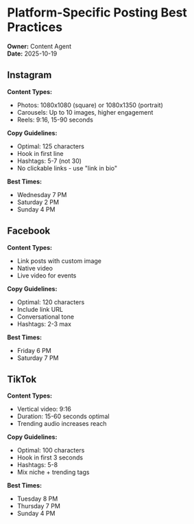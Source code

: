 # Platform-Specific Posting Best Practices

**Owner:** Content Agent  
**Date:** 2025-10-19

## Instagram

**Content Types:**

- Photos: 1080x1080 (square) or 1080x1350 (portrait)
- Carousels: Up to 10 images, higher engagement
- Reels: 9:16, 15-90 seconds

**Copy Guidelines:**

- Optimal: 125 characters
- Hook in first line
- Hashtags: 5-7 (not 30)
- No clickable links - use "link in bio"

**Best Times:**

- Wednesday 7 PM
- Saturday 2 PM
- Sunday 4 PM

## Facebook

**Content Types:**

- Link posts with custom image
- Native video
- Live video for events

**Copy Guidelines:**

- Optimal: 120 characters
- Include link URL
- Conversational tone
- Hashtags: 2-3 max

**Best Times:**

- Friday 6 PM
- Saturday 7 PM

## TikTok

**Content Types:**

- Vertical video: 9:16
- Duration: 15-60 seconds optimal
- Trending audio increases reach

**Copy Guidelines:**

- Optimal: 100 characters
- Hook in first 3 seconds
- Hashtags: 5-8
- Mix niche + trending tags

**Best Times:**

- Tuesday 8 PM
- Thursday 7 PM
- Sunday 4 PM
